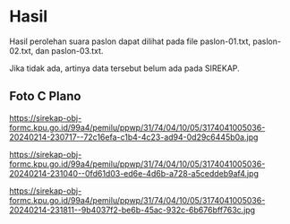 # Hasil

Hasil perolehan suara paslon dapat dilihat pada file paslon-01.txt, paslon-02.txt, dan paslon-03.txt.

Jika tidak ada, artinya data tersebut belum ada pada SIREKAP.

## Foto C Plano

https://sirekap-obj-formc.kpu.go.id/99a4/pemilu/ppwp/31/74/04/10/05/3174041005036-20240214-230717--72c16efa-c1b4-4c23-ad94-0d29c6445b0a.jpg

https://sirekap-obj-formc.kpu.go.id/99a4/pemilu/ppwp/31/74/04/10/05/3174041005036-20240214-231040--0fd61d03-ed6e-4d6b-a728-a5ceddeb9af4.jpg

https://sirekap-obj-formc.kpu.go.id/99a4/pemilu/ppwp/31/74/04/10/05/3174041005036-20240214-231811--9b4037f2-be6b-45ac-932c-6b676bff763c.jpg
